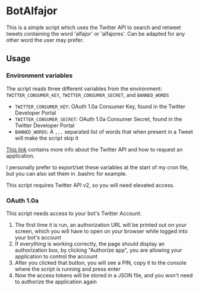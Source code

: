 # BotAlfajor
This is a simple script which uses the Twitter API to search and retweet tweets containing the word 'alfajor' or 
'alfajores'. Can be adapted for any other word the user may prefer.

## Usage
### Environment variables
The script reads three different variables from the environment: `TWITTER_CONSUMER_KEY`, `TWITTER_CONSUMER_SECRET`, 
and `BANNED_WORDS`
- `TWITTER_CONSUMER_KEY`: OAuth 1.0a Consumer Key, found in the Twitter Developer Portal
- `TWITTER_CONSUMER_SECRET`: OAuth 1.0a Consumer Secret, found in the Twitter Developer Portal
- `BANNED_WORDS`: A `,,,` separated list of words that when present in a Tweet will make the script skip it

[This link](https://developer.twitter.com/en/docs/platform-overview) contains more info about the Twitter API and how to request an application.

I personally prefer to export/set these variables at the start of my cron file, but you can also set them in .bashrc for example.

This script requires Twitter API v2, so you will need elevated access.

### OAuth 1.0a
This script needs access to your bot's Twitter Account. 

1. The first time it is run, an authorization URL will be printed out on your screen, which you will have to open on your 
browser while logged into your bot's account
2. If everything is working correctly, the page should display an authorization box, by clicking "Authorize app", 
you are allowing your application to control the account
3. After you clicked that button, you will see a PIN, copy it to the console where the script is running and press enter
4. Now the access tokens will be stored in a JSON file, and you won't need to authorize the application again